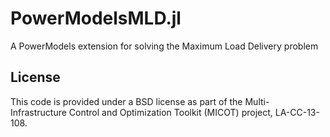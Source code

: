 # PowerModelsMLD.jl
A PowerModels extension for solving the Maximum Load Delivery problem

## License

This code is provided under a BSD license as part of the Multi-Infrastructure Control and Optimization Toolkit (MICOT) project, LA-CC-13-108.
